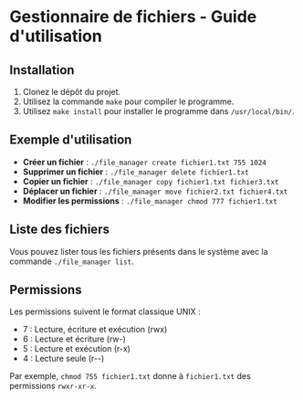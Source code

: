 # Gestionnaire de fichiers - Guide d'utilisation

## Installation

1. Clonez le dépôt du projet.
2. Utilisez la commande `make` pour compiler le programme.
3. Utilisez `make install` pour installer le programme dans `/usr/local/bin/`.

## Exemple d'utilisation

- **Créer un fichier** : `./file_manager create fichier1.txt 755 1024`
- **Supprimer un fichier** : `./file_manager delete fichier1.txt`
- **Copier un fichier** : `./file_manager copy fichier1.txt fichier3.txt`
- **Déplacer un fichier** : `./file_manager move fichier2.txt fichier4.txt`
- **Modifier les permissions** : `./file_manager chmod 777 fichier1.txt`

## Liste des fichiers

Vous pouvez lister tous les fichiers présents dans le système avec la commande `./file_manager list`.

## Permissions

Les permissions suivent le format classique UNIX :

- 7 : Lecture, écriture et exécution (rwx)
- 6 : Lecture et écriture (rw-)
- 5 : Lecture et exécution (r-x)
- 4 : Lecture seule (r--)

Par exemple, `chmod 755 fichier1.txt` donne à `fichier1.txt` des permissions `rwxr-xr-x`.

